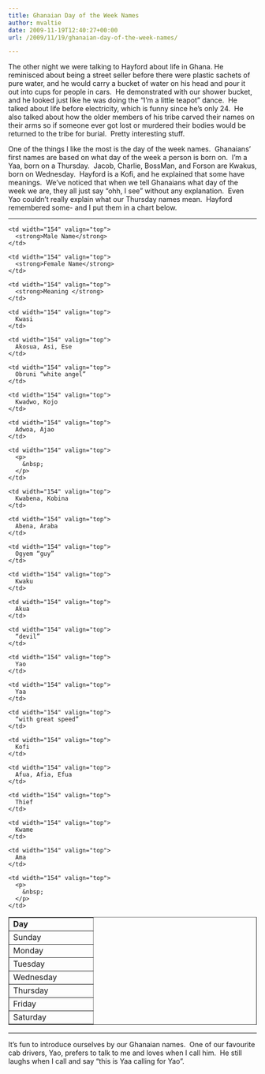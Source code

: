```yaml
---
title: Ghanaian Day of the Week Names
author: mvaltie
date: 2009-11-19T12:40:27+00:00
url: /2009/11/19/ghanaian-day-of-the-week-names/

---
```

The other night we were talking to Hayford about life in Ghana. He reminisced about being a street seller before there were plastic sachets of pure water, and he would carry a bucket of water on his head and pour it out into cups for people in cars.  He demonstrated with our shower bucket, and he looked just like he was doing the “I’m a little teapot” dance.  He talked about life before electricity, which is funny since he’s only 24.  He also talked about how the older members of his tribe carved their names on their arms so if someone ever got lost or murdered their bodies would be returned to the tribe for burial.  Pretty interesting stuff.

One of the things I like the most is the day of the week names.  Ghanaians’ first names are based on what day of the week a person is born on.  I’m a Yaa, born on a Thursday.  Jacob, Charlie, BossMan, and Forson are Kwakus, born on Wednesday.  Hayford is a Kofi, and he explained that some have meanings.  We’ve noticed that when we tell Ghanaians what day of the week we are, they all just say “ohh, I see” without any explanation.  Even Yao couldn’t really explain what our Thursday names mean.  Hayford remembered some- and I put them in a chart below.

 ****

<table border="1" cellspacing="0" cellpadding="0">
  <tr>
    <td width="154" valign="top">
      <strong>Day</strong>
    </td>
    
    <td width="154" valign="top">
      <strong>Male Name</strong>
    </td>
    
    <td width="154" valign="top">
      <strong>Female Name</strong>
    </td>
    
    <td width="154" valign="top">
      <strong>Meaning </strong>
    </td>
  </tr>
  
  <tr>
    <td width="154" valign="top">
      Sunday
    </td>
    
    <td width="154" valign="top">
      Kwasi
    </td>
    
    <td width="154" valign="top">
      Akosua, Asi, Ese
    </td>
    
    <td width="154" valign="top">
      Obruni “white angel”
    </td>
  </tr>
  
  <tr>
    <td width="154" valign="top">
      Monday
    </td>
    
    <td width="154" valign="top">
      Kwadwo, Kojo
    </td>
    
    <td width="154" valign="top">
      Adwoa, Ajao
    </td>
    
    <td width="154" valign="top">
      <p>
        &nbsp;
      </p>
    </td>
  </tr>
  
  <tr>
    <td width="154" valign="top">
      Tuesday
    </td>
    
    <td width="154" valign="top">
      Kwabena, Kobina
    </td>
    
    <td width="154" valign="top">
      Abena, Araba
    </td>
    
    <td width="154" valign="top">
      Ogyem “guy”
    </td>
  </tr>
  
  <tr>
    <td width="154" valign="top">
      Wednesday
    </td>
    
    <td width="154" valign="top">
      Kwaku
    </td>
    
    <td width="154" valign="top">
      Akua
    </td>
    
    <td width="154" valign="top">
      “devil”
    </td>
  </tr>
  
  <tr>
    <td width="154" valign="top">
      Thursday
    </td>
    
    <td width="154" valign="top">
      Yao
    </td>
    
    <td width="154" valign="top">
      Yaa
    </td>
    
    <td width="154" valign="top">
      “with great speed”
    </td>
  </tr>
  
  <tr>
    <td width="154" valign="top">
      Friday
    </td>
    
    <td width="154" valign="top">
      Kofi
    </td>
    
    <td width="154" valign="top">
      Afua, Afia, Efua
    </td>
    
    <td width="154" valign="top">
      Thief
    </td>
  </tr>
  
  <tr>
    <td width="154" valign="top">
      Saturday
    </td>
    
    <td width="154" valign="top">
      Kwame
    </td>
    
    <td width="154" valign="top">
      Ama
    </td>
    
    <td width="154" valign="top">
      <p>
        &nbsp;
      </p>
    </td>
  </tr>
</table>

 ****

It’s fun to introduce ourselves by our Ghanaian names.  One of our favourite cab drivers, Yao, prefers to talk to me and loves when I call him.  He still laughs when I call and say “this is Yaa calling for Yao”.